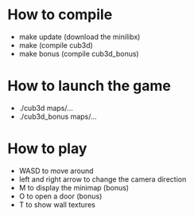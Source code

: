 # How to compile
- make update (download the minilibx)
- make (compile cub3d)
- make bonus (compile cub3d_bonus)

# How to launch the game
- ./cub3d maps/...
- ./cub3d_bonus maps/...

# How to play
- WASD to move around
- left and right arrow to change the camera direction
- M to display the minimap (bonus)
- O to open a door (bonus)
- T to show wall textures
